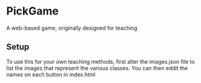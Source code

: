 # PickGame
A web-based game, originally designed for teaching

## Setup
To use this for your own teaching methods, first alter the images.json file to list the images that represent
the various classes. You can then eddit the names on each button in index.html
